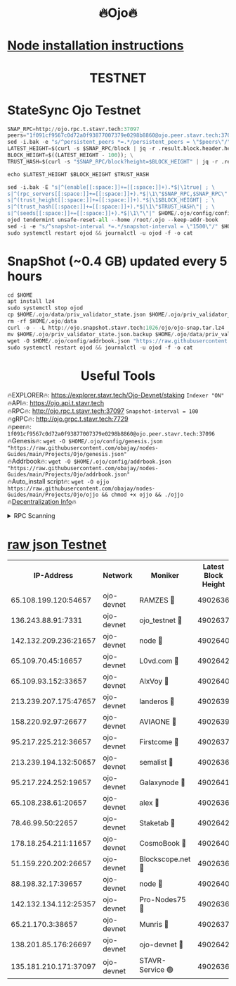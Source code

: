 <h1 align="center"> 🔥Ojo🔥</h1>

[Node installation instructions](https://github.com/obajay/nodes-Guides/tree/main/Projects/Ojo)
=

<h1 align="center"> TESTNET</h1>

# StateSync Ojo Testnet
```python
SNAP_RPC=http://ojo.rpc.t.stavr.tech:37097
peers="1f091cf9567c0d72a0f93877007379e0298b8860@ojo.peer.stavr.tech:37096"
sed -i.bak -e "s/^persistent_peers *=.*/persistent_peers = \"$peers\"/" $HOME/.ojo/config/config.toml
LATEST_HEIGHT=$(curl -s $SNAP_RPC/block | jq -r .result.block.header.height); \
BLOCK_HEIGHT=$((LATEST_HEIGHT - 100)); \
TRUST_HASH=$(curl -s "$SNAP_RPC/block?height=$BLOCK_HEIGHT" | jq -r .result.block_id.hash)

echo $LATEST_HEIGHT $BLOCK_HEIGHT $TRUST_HASH

sed -i.bak -E "s|^(enable[[:space:]]+=[[:space:]]+).*$|\1true| ; \
s|^(rpc_servers[[:space:]]+=[[:space:]]+).*$|\1\"$SNAP_RPC,$SNAP_RPC\"| ; \
s|^(trust_height[[:space:]]+=[[:space:]]+).*$|\1$BLOCK_HEIGHT| ; \
s|^(trust_hash[[:space:]]+=[[:space:]]+).*$|\1\"$TRUST_HASH\"| ; \
s|^(seeds[[:space:]]+=[[:space:]]+).*$|\1\"\"|" $HOME/.ojo/config/config.toml
ojod tendermint unsafe-reset-all --home /root/.ojo --keep-addr-book
sed -i -e "s/^snapshot-interval *=.*/snapshot-interval = \"1500\"/" $HOME/.ojo/config/app.toml
sudo systemctl restart ojod && journalctl -u ojod -f -o cat
```
# SnapShot (~0.4 GB) updated every 5 hours
```python
cd $HOME
apt install lz4
sudo systemctl stop ojod
cp $HOME/.ojo/data/priv_validator_state.json $HOME/.ojo/priv_validator_state.json.backup
rm -rf $HOME/.ojo/data
curl -o - -L http://ojo.snapshot.stavr.tech:1026/ojo/ojo-snap.tar.lz4 | lz4 -c -d - | tar -x -C $HOME/.ojo --strip-components 2
mv $HOME/.ojo/priv_validator_state.json.backup $HOME/.ojo/data/priv_validator_state.json
wget -O $HOME/.ojo/config/addrbook.json "https://raw.githubusercontent.com/obajay/nodes-Guides/main/Projects/Ojo/addrbook.json"
sudo systemctl restart ojod && journalctl -u ojod -f -o cat
```
 <h1 align="center"> Useful Tools</h1>

🔥EXPLORER🔥:        https://explorer.stavr.tech/Ojo-Devnet/staking        `Indexer "ON"` \
🔥API🔥:                     https://ojo.api.t.stavr.tech \
🔥RPC🔥:                    http://ojo.rpc.t.stavr.tech:37097              `Snapshot-interval = 100` \
🔥gRPC🔥:                  http://ojo.grpc.t.stavr.tech:7729 \
🔥peer🔥:                   `1f091cf9567c0d72a0f93877007379e0298b8860@ojo.peer.stavr.tech:37096` \
🔥Genesis🔥:    ```wget -O $HOME/.ojo/config/genesis.json "https://raw.githubusercontent.com/obajay/nodes-Guides/main/Projects/Ojo/genesis.json"``` \
🔥Addrbook🔥:    ```wget -O $HOME/.ojo/config/addrbook.json "https://raw.githubusercontent.com/obajay/nodes-Guides/main/Projects/Ojo/addrbook.json"``` \
🔥Auto_install script🔥: ```wget -O ojjo https://raw.githubusercontent.com/obajay/nodes-Guides/main/Projects/Ojo/ojjo && chmod +x ojjo && ./ojjo``` \
🔥[Decentralization Info](https://github.com/obajay/StateSync-snapshots/tree/main/Projects/Ojo/Decentralization)🔥



<details>
<summary>RPC Scanning</summary>

<h2 align="center"> We scan nodes in real time every 4 hours. And we provide the final result of RPC endpoints.
We cannot influence the operation of these nodes in any way. </h2>


```python
If Voting Power is higher than 0 --> then the Node is a validator of the network and may be subject to attack and be a potential threat to the chain.
```
```python
We marked such validators with a red symbol
```

</details>

[raw json Testnet](https://rpc-check.ojot.stavr.tech/ojot/rpc-ojot-result.json)
=


<table><tr><th>IP-Address</th><th>Network</th><th>Moniker</th><th>Latest Block Height</th><th>Earliest Block Height</th><th>Catching Up</th><th>Tx Index</th><th>Voting Power</th><th>Scan Time</th></tr><tr><td>65.108.199.120:54657</td><td>ojo-devnet</td><td>RAMZES 🔴</td><td>4902636</td><td>306156</td><td>False</td><td>on</td><td>15420</td><td>2024-01-10T18:55:16.152876862UTC</td></tr><tr><td>136.243.88.91:7331</td><td>ojo-devnet</td><td>ojo_testnet 🔴</td><td>4902637</td><td>308845</td><td>False</td><td>on</td><td>1000</td><td>2024-01-10T18:55:22.537961797UTC</td></tr><tr><td>142.132.209.236:21657</td><td>ojo-devnet</td><td>node 🔴</td><td>4902640</td><td>350001</td><td>False</td><td>on</td><td>1999</td><td>2024-01-10T18:55:40.189460908UTC</td></tr><tr><td>65.109.70.45:16657</td><td>ojo-devnet</td><td>L0vd.com 🔴</td><td>4902642</td><td>695918</td><td>False</td><td>off</td><td>998</td><td>2024-01-10T18:55:50.431104129UTC</td></tr><tr><td>65.109.93.152:33657</td><td>ojo-devnet</td><td>AlxVoy 🔴</td><td>4902640</td><td>2319801</td><td>False</td><td>on</td><td>4536782</td><td>2024-01-10T18:55:39.927670598UTC</td></tr><tr><td>213.239.207.175:47657</td><td>ojo-devnet</td><td>landeros 🔴</td><td>4902639</td><td>2714001</td><td>False</td><td>off</td><td>11083</td><td>2024-01-10T18:55:33.419494910UTC</td></tr><tr><td>158.220.92.97:26677</td><td>ojo-devnet</td><td>AVIAONE 🔴</td><td>4902639</td><td>2754001</td><td>False</td><td>on</td><td>19926</td><td>2024-01-10T18:55:33.120146064UTC</td></tr><tr><td>95.217.225.212:36657</td><td>ojo-devnet</td><td>Firstcome 🔴</td><td>4902637</td><td>2985946</td><td>False</td><td>on</td><td>13566</td><td>2024-01-10T18:55:22.211229808UTC</td></tr><tr><td>213.239.194.132:50657</td><td>ojo-devnet</td><td>semalist 🔴</td><td>4902636</td><td>3223522</td><td>False</td><td>on</td><td>21037</td><td>2024-01-10T18:55:16.394202202UTC</td></tr><tr><td>95.217.224.252:19657</td><td>ojo-devnet</td><td>Galaxynode 🔴</td><td>4902641</td><td>3685492</td><td>False</td><td>on</td><td>11888</td><td>2024-01-10T18:55:47.550923684UTC</td></tr><tr><td>65.108.238.61:20657</td><td>ojo-devnet</td><td>alex 🔴</td><td>4902636</td><td>4158001</td><td>False</td><td>on</td><td>11359</td><td>2024-01-10T18:55:15.817026257UTC</td></tr><tr><td>78.46.99.50:22657</td><td>ojo-devnet</td><td>Staketab 🔴</td><td>4902642</td><td>4254801</td><td>False</td><td>on</td><td>1276</td><td>2024-01-10T18:55:50.709955360UTC</td></tr><tr><td>178.18.254.211:11657</td><td>ojo-devnet</td><td>CosmoBook 🔴</td><td>4902640</td><td>4392001</td><td>False</td><td>off</td><td>1057</td><td>2024-01-10T18:55:42.578764161UTC</td></tr><tr><td>51.159.220.202:26657</td><td>ojo-devnet</td><td>Blockscope.net 🔴</td><td>4902636</td><td>4425001</td><td>False</td><td>on</td><td>1684</td><td>2024-01-10T18:55:15.442738570UTC</td></tr><tr><td>88.198.32.17:39657</td><td>ojo-devnet</td><td>node 🔴</td><td>4902640</td><td>4710001</td><td>False</td><td>on</td><td>84462</td><td>2024-01-10T18:55:42.802180467UTC</td></tr><tr><td>142.132.134.112:25357</td><td>ojo-devnet</td><td>Pro-Nodes75 🔴</td><td>4902636</td><td>4802636</td><td>False</td><td>on</td><td>24651</td><td>2024-01-10T18:55:19.351314046UTC</td></tr><tr><td>65.21.170.3:38657</td><td>ojo-devnet</td><td>Munris 🔴</td><td>4902637</td><td>4802637</td><td>False</td><td>off</td><td>20123</td><td>2024-01-10T18:55:21.774180803UTC</td></tr><tr><td>138.201.85.176:26697</td><td>ojo-devnet</td><td>ojo-devnet 🔴</td><td>4902642</td><td>4802642</td><td>False</td><td>on</td><td>1000024000</td><td>2024-01-10T18:55:49.992005288UTC</td></tr><tr><td>135.181.210.171:37097</td><td>ojo-devnet</td><td>STAVR-Service 🟢</td><td>4902636</td><td>4901001</td><td>False</td><td>on</td><td>0</td><td>2024-01-10T18:55:17.075539773UTC</td></tr></table>
